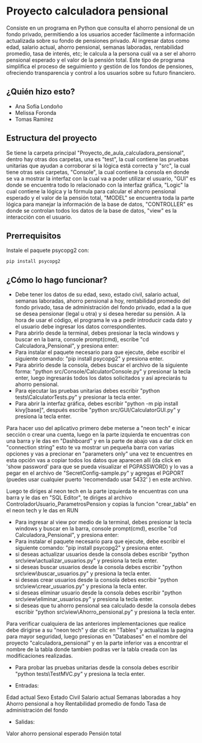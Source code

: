 # Proyecto calculadora pensional

Consiste en un programa en Python que consulta el ahorro pensional de un fondo privado, permitiendo a los usuarios acceder fácilmente a información actualizada sobre su fondo de pensiones privado. Al ingresar datos como edad, salario actual, ahorro pensional, semanas laboradas, rentabilidad promedio, tasa de interés, etc; le calcula a la persona cuál va a ser el ahorro pensional esperado y el valor de la pensión total. Este tipo de programa simplifica el proceso de seguimiento y gestión de los fondos de pensiones, ofreciendo transparencia y control a los usuarios sobre su futuro financiero. 

## ¿Quién hizo esto?
- Ana Sofía Londoño
- Melissa Foronda
- Tomas Ramírez 

## Estructura del proyecto 
Se tiene la carpeta principal "Proyecto_de_aula_calculadora_pensional", dentro hay otras dos carpetas, una es "test", la cual contiene las pruebas unitarias que ayudan a corroborar si la lógica está correcta y "src", la cual tiene otras seis carpetas, "Console", la cual contiene la consola en donde se va a mostrar la interfaz con la cual va a poder utilizar el usuario, "GUI" es donde se encuentra todo lo relacionado con la interfaz gráfica,  "Logic" la cual contiene la lógica y la fórmula para calcular el ahorro pensional esperado y el valor de la pensión total, "MODEL" se encuentra toda la parte lógica para manejar la información de la base de datos, "CONTROLLER" es donde se controlan todos los datos de la base de datos, "view" es la interacción con el usuario. 

## Prerrequisitos

Instale el paquete psycopg2 con:

    pip install psycopg2
    
## ¿Cómo lo hago funcionar?
- Debe tener los datos de su edad, sexo, estado civil, salario actual, semanas laboradas, ahorro pensional a hoy, rentabilidad promedio del fondo privado, tasa de administración del fondo privado, edad a la que se desea pensionar (legal u otra) y si desea heredar su pensión. A la hora de usar el código, el programa le va a pedir introducir cada dato y el usuario debe ingresar los datos correspondientes.
- Para abrirlo desde la terminal, debes presionar la tecla windows y buscar en la barra, console prompt(cmd), escribe "cd Calculadora_Pensional", y presiona enter:
- Para instalar el paquete necesario para que ejecute, debe escribir el siguiente comando: "pip install psycopg2" y presiona enter.
- Para abrirlo desde la consola, debes buscar el archivo de la siguiente forma: "python src/Console/CalculatorConsole.py" y presionar la tecla enter, luego ingresarás todos los datos solicitados y así apreciarás tu ahorro pensional.
- Para ejecutar las pruebas unitarias debes escribir "python tests\CalculatorTests.py" y presionar la tecla enter.
- Para abrir la interfaz gráfica, debes escribir "python -m pip install kivy[base]", después escribe "python src/GUI/CalculatorGUI.py" y presiona la tecla enter.

Para hacer uso del aplicativo primero debe meterse a "neon tech" e inicar sección o crear una cuenta, luego en la parte izquierda te encuentras con una barra y le das en  "Dashboard" y en la parte de abajo vas a dar click en "connection string" esto te va mostrar un pequeña barra con varias opciones y vas a precionar en "parameters only" una vez te encuentres en esta opción vas a copiar todos los datos que aparecen allí (da click en 'show password' para que se pueda visualizar el PGPASSWORD) y lo vas a pegar en el archivo de "SecretConfig-sample.py" y agregas el PGPORT (puedes usar cualquier puerto 'recomendado usar 5432' ) en este archivo. 

Luego te diriges al neon tech en la parte izquierda te encuentras con una barra y le das en "SQL Editor", te diriges al archivo ControladorUsuario_ParametrosPension y copias la funcion "crear_tabla" en el neon tech y le das en RUN 

- Para ingresar al view por medio de la terminal, debes presionar la tecla windows y buscar en la barra, console prompt(cmd), escribe "cd Calculadora_Pensional", y presiona enter: 
- Para instalar el paquete necesario para que ejecute, debe escribir el siguiente comando: "pip install psycopg2" y presiona enter.
- si deseas actualizar usuarios desde la consola debes escribir "python src\view\actualizar_usuarios.py" y presiona la tecla enter.
- si deseas buscar usuarios desde la consola debes escribir "python src\view\buscar_usuarios.py" y presiona la tecla enter.
- si deseas crear usuarios desde la consola debes escribir "python src\view\crear_usuarios.py" y presiona la tecla enter.
- si deseas eliminar usuario desde la consola debes escribir "python src\view\eliminar_usuarios.py" y presiona la tecla enter.
- si deseas que tu ahorro pensional sea calculado desde la consola debes escribir "python src\view\Ahorro_pensional.py" y presiona la tecla enter. 

Para verificar cualquiera de las anteriores implementaciones que realice debe dirigirse a su "neon tech" y dar clic en "Tables" y actualizas la pagina para mayor seguridad, luego presionas en "Databases" en el nombre del proyecto "calculadora_pensional" y en la parte inferior vas a encontrar el nombre de la tabla donde tambien podras ver la tabla creada con las modificaciones realizadas. 

- Para probar las pruebas unitarias desde la consola debes escribir  "python tests\TestMVC.py" y presiona la tecla enter.

- Entradas: 

Edad actual
Sexo
Estado Civil
Salario actual
Semanas laboradas a hoy
Ahorro pensional a hoy
Rentabilidad promedio de fondo
Tasa de administración del fondo

- Salidas:

Valor ahorro pensional esperado
Pensión total



